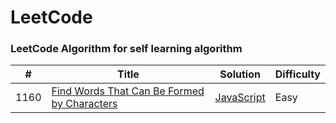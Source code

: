 
LeetCode
========

### LeetCode Algorithm for self learning algorithm


| # | Title | Solution | Difficulty |
|---| ----- | -------- | ---------- |
|1160|[Find Words That Can Be Formed by Characters](https://leetcode.com/problems/find-words-that-can-be-formed-by-characters/)| [JavaScript](./algorithms/cpp/twoSum/twoSum.cpp)|Easy|
